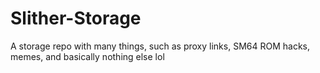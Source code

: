 # Slither-Storage
A storage repo with many things, such as proxy links, SM64 ROM hacks, memes, and basically nothing else lol
